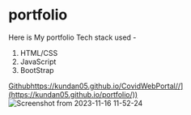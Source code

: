 # portfolio

Here is My portfolio
Tech stack used -
1) HTML/CSS
2) JavaScript
3) BootStrap

[Github]([https://kundan05.github.io/CovidWebPortal/)https://kundan05.github.io/CovidWebPortal//](https://kundan05.github.io/portfolio/)) 
![Screenshot from 2023-11-16 11-52-24](https://github.com/kundan05/portfolio/assets/54130282/b4e3599e-68f3-431d-9a45-67bebee5889c)
